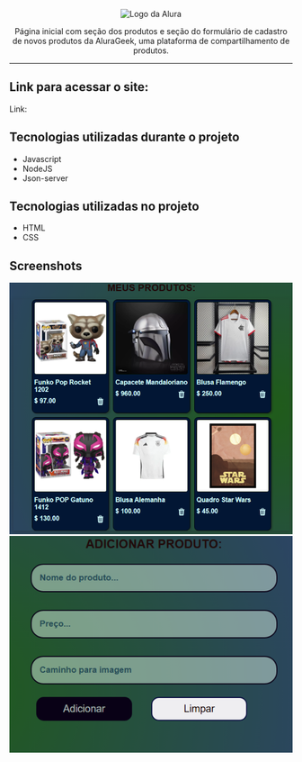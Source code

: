 <p align="center"> <img src="https://github.com/MonicaHillman/aluraplay-requisicoes/blob/main/img/logo.png" alt="Logo da Alura"> </p>
<p align="center">Página inicial com seção dos produtos e seção do formulário de cadastro de novos produtos da AluraGeek, uma plataforma de compartilhamento de produtos.</p>

<hr>

## Link para acessar o site:
<p>Link:</p>

## Tecnologias utilizadas durante o projeto
* Javascript
* NodeJS
* Json-server

## Tecnologias utilizadas no projeto
* HTML
* CSS

## Screenshots
![Screenshot da seção dos produtos do AluraGeek](img/secao_produtos.png)
![Screenshot da seção do formulário do AluraGeek](img/secao_input.png)
